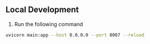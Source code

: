 ## Local Development

1. Run the following command

````bash
uvicorn main:app --host 0.0.0.0 --port 8007 --reload
````